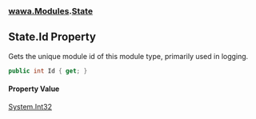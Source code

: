 ### [wawa.Modules](wawa.Modules.md 'wawa.Modules').[State](State.md 'wawa.Modules.State')

## State.Id Property

Gets the unique module id of this module type, primarily used in logging.

```csharp
public int Id { get; }
```

#### Property Value
[System.Int32](https://docs.microsoft.com/en-us/dotnet/api/System.Int32 'System.Int32')